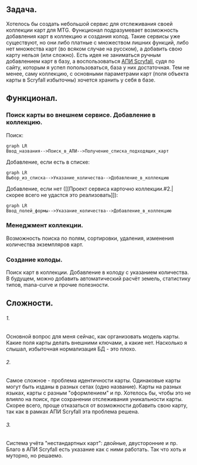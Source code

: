 ## Задача.
Хотелось бы создать небольшой сервис для отслеживания своей коллекции карт для MTG. Функционал подразумевает возможность добавления карт в коллекцию и создания колод. Такие сервисы уже существуют, но они либо платные с множеством лишних функций, либо нет множества карт (во всяком случае на русском), а добавить свою карту нельзя (или сложно). Есть идея не заниматься ручным добавлением карт в базу, а воспользоваться [АПИ Scryfall](https://scryfall.com/docs/api), судя по сайту, которым я успел попользоваться, база у них достаточная. Тем не менее, саму коллекцию, с основными параметрами карт (поля объекта карты в Scryfall избыточны) хочется хранить у себя в базе.

## Функционал.
### Поиск карты во внешнем сервисе. Добавление в коллекцию.

Поиск:
```mermaid
graph LR
Ввод_названия-->Поиск_в_АПИ-->Получение_списка_подходящих_карт
```
Добавление, если есть в списке:
```mermaid
graph LR
Выбор_из_списка-->Указание_количества-->Добавление_в_коллекцию
```
Добавление, если нет ([[Проект сервиса карточно коллекции.#2.|скорее всего не удастся это реализовать]]):
```mermaid
graph LR
Ввод_полей_формы-->Указание_количества-->Добавление_в_коллекцию
```

### Менеджмент коллекции.
Возможность поиска по полям, сортировки, удаления, изменения количества экземпляров карт.

### Создание колоды.
Поиск карт в коллекции. Добавление в колоду с указанием количества. В будущем, можно добавить автоматический расчёт земель, статистику типов, mana-curve и прочие полезности.

## Сложности.
###### 1.
Основной вопрос для меня сейчас, как организовать модель карты. Какие поля карты делать внешними ключами, а какие нет. Насколько я слышал, избыточная нормализация БД - это плохо.
###### 2.
Самое сложное - проблема идентичности карты. Одинаковые карты могут быть изданы в разных сетах (одно название). Карты на разных языках, карты с разным "оформлением" и пр. Хотелось бы, чтобы это не влияло на поиск, при сохранении отслеживания уникальности карты. Скорее всего, проще отказаться от возможности добавить свою карту, так как в рамках АПИ Scryfall эта проблема решена.
###### 3.
Система учёта "нестандартных карт": двойные, двусторонние и пр. Благо в АПИ Scryfall есть указание как с ними работать. Так что хоть и муторно, но решаемо.